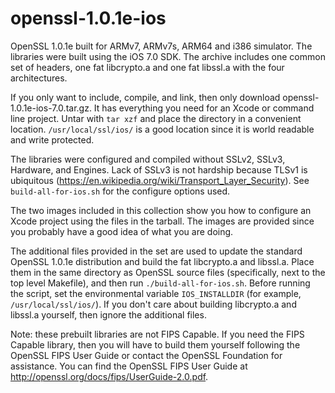 openssl-1.0.1e-ios
==================

OpenSSL 1.0.1e built for ARMv7, ARMv7s, ARM64 and i386 simulator. The libraries were built using the iOS 7.0 SDK. The archive includes one common set of headers, one fat libcrypto.a and one fat libssl.a with the four architectures.

If you only want to include, compile, and link, then only download openssl-1.0.1e-ios-7.0.tar.gz. It has everything you need for an Xcode or command line project. Untar with `tar xzf` and place the directory in a convenient location. `/usr/local/ssl/ios/` is a good location since it is world readable and write protected.

The libraries were configured and compiled without SSLv2, SSLv3, Hardware, and Engines. Lack of SSLv3 is not hardship because TLSv1 is ubiquitous (https://en.wikipedia.org/wiki/Transport_Layer_Security). See `build-all-for-ios.sh` for the configure options used.

The two images included in this collection show you how to configure an Xcode project using the files in the tarball. The images are provided since you probably have a good idea of what you are doing.

The additional files provided in the set are used to update the standard OpenSSL 1.0.1e distribution and build the fat libcrypto.a and libssl.a. Place them in the same directory as OpenSSL source files (specifically, next to the top level Makefile), and then run `./build-all-for-ios.sh`. Before running the script, set the environmental variable `IOS_INSTALLDIR` (for example, `/usr/local/ssl/ios/`). If you don't care about building libcrypto.a and libssl.a yourself, then ignore the additional files.

Note: these prebuilt libraries are not FIPS Capable. If you need the FIPS Capable library, then you will have to build them yourself following the OpenSSL FIPS User Guide or contact the OpenSSL Foundation for assistance. You can find the OpenSSL FIPS User Guide at http://openssl.org/docs/fips/UserGuide-2.0.pdf.
